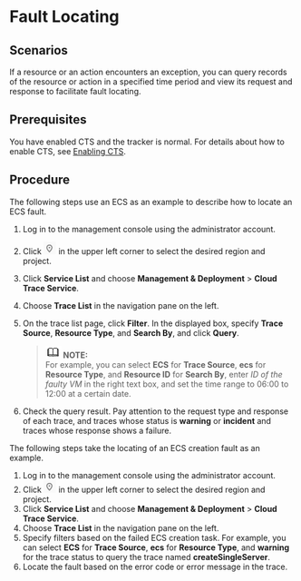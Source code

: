 # Fault Locating<a name="en-us_topic_0043371379"></a>

## **Scenarios**<a name="section6291060118322"></a>

If a resource or an action encounters an exception, you can query records of the resource or action in a specified time period and view its request and response to facilitate fault locating.

## Prerequisites<a name="section2947819183220"></a>

You have enabled CTS and the tracker is normal. For details about how to enable CTS, see  [Enabling CTS](enabling-cts.md).

## Procedure<a name="section64841869191343"></a>

The following steps use an ECS as an example to describe how to locate an ECS fault.

1.  Log in to the management console using the administrator account.
2.  Click  ![](figures/icon-region-0.png)  in the upper left corner to select the desired region and project.
3.  Click  **Service List**  and choose  **Management & Deployment**  \>  **Cloud Trace Service**.
4.  Choose  **Trace List**  in the navigation pane on the left.
5.  On the trace list page, click  **Filter**. In the displayed box, specify  **Trace Source**,  **Resource Type**, and  **Search By**, and click  **Query**.

    >![](public_sys-resources/icon-note.gif) **NOTE:**   
    >For example, you can select  **ECS**  for  **Trace Source**,  **ecs**  for  **Resource Type**, and  **Resource ID**  for  **Search By**, enter  _ID of the faulty VM_  in the right text box, and set the time range to 06:00 to 12:00 at a certain date.  

6.  Check the query result. Pay attention to the request type and response of each trace, and traces whose status is  **warning**  or  **incident**  and traces whose response shows a failure.

The following steps take the locating of an ECS creation fault as an example.

1.  Log in to the management console using the administrator account.
2.  Click  ![](figures/icon-region-0.png)  in the upper left corner to select the desired region and project.
3.  Click  **Service List**  and choose  **Management & Deployment**  \>  **Cloud Trace Service**.
4.  Choose  **Trace List**  in the navigation pane on the left.
5.  Specify filters based on the failed ECS creation task. For example, you can select  **ECS**  for  **Trace Source**,  **ecs**  for  **Resource Type**, and  **warning**  for the trace status to query the trace named  **createSingleServer**.
6.  Locate the fault based on the error code or error message in the trace.

